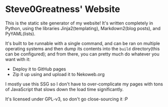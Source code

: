 # Steve0Greatness' Website

This is the static site generator of my website! It's written completely in
Python, using the libraries Jinja2(templating), Markdown2(blog posts), and PyYAML(lists).

It's built to be runnable with a single command, and can be ran on multiple operating systems
and then dump its contents into the `build` directory(this can be configured); and from there,
you can pretty much do whatever you want with it:

* Deploy it to GitHub pages
* Zip it up using and upload it to Nekoweb.org

I mostly use this SSG so I don't have to over-complicate my pages with tons of JavaScript that
slows down the load time significantly.


It's licensed under GPL-v3, so don't go close-sourcing it :P
